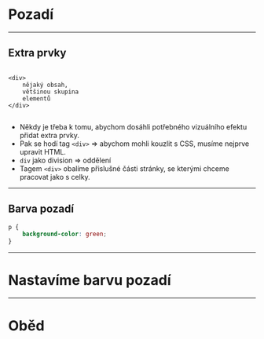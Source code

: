 <!-- .slide: data-state="c-slide-inter" -->

# Pozadí

---

## Extra prvky

<pre class="c-text-lg" contenteditable><code class="lang-html stretch" data-noescape>
<span class="fragment">&lt;div&gt;</span>
<span class="fragment">    nějaký obsah,
    většinou skupina
    elementů
&lt;/div&gt;</span>

</code></pre>

>>>
* Někdy je třeba k tomu, abychom dosáhli potřebného vizuálního efektu přidat extra prvky.
* Pak se hodí tag `<div>` => abychom mohli kouzlit s CSS, musíme nejprve upravit HTML.
* `div` jako division => oddělení
* Tagem `<div>` obalíme přislušné části stránky, se kterými chceme pracovat jako s celky.

---

## Barva pozadí

```css
p {
    background-color: green;
}
```

---

<!-- .slide: data-state="c-slide-task" -->

# Nastavíme barvu pozadí

---

<!-- .slide: data-state="c-slide-break" -->

# Oběd
